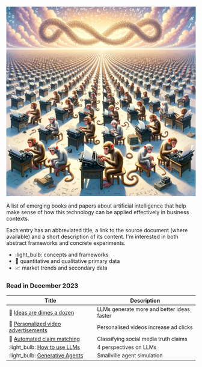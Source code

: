 ![Infinite Monkeys](assets/infinite_monkey_1.png)

A list of emerging books and papers about artificial intelligence that help make sense of how this technology can be applied effectively in business contexts.

Each entry has an abbreviated title, a link to the source document (where available) and a short description of its content. I'm interested in both abstract frameworks and concrete experiments.

- :light_bulb: concepts and frameworks
- :microscope: quantitative and qualitative primary data
- :chart_with_upwards_trend: market trends and secondary data

### Read in December 2023

| Title                                                                                     | Description                                |
| ----------------------------------------------------------------------------------------- | ------------------------------------------ |
| :microscope: [Ideas are dimes a dozen](https://dx.doi.org/10.2139/ssrn.4526071)           | LLMs generate more and better ideas faster |
| :microscope: [Personalized video advertisements](https://dx.doi.org/10.2139/ssrn.4614118) | Personalised videos increase ad clicks     |
| :microscope: [Automated claim matching](https://dx.doi.org/10.2139/ssrn.4614239)          | Classifying social media truth claims      |
| :light_bulb: [How to use LLMs](https://doi.org/10.48550/arXiv.2312.03759)                 | 4 perspectives on LLMs                     |
| :light_bulb: [Generative Agents](https://doi.org/10.48550/arXiv.2304.03442)               | Smallville agent simulation                |
